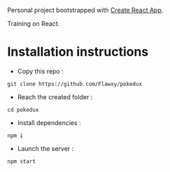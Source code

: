 Personal project bootstrapped with [Create React App](https://github.com/facebook/create-react-app).

Training on React.

# Installation instructions
-  Copy this repo :

`git clone https://github.com/Flawxy/pokedux`
-  Reach the created folder :

`cd pokedux`
-  Install dependencies :

`npm i`
-  Launch the server :

`npm start`
